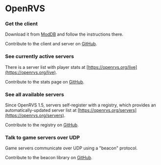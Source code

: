 # OpenRVS

### Get the client

Download it from [ModDB](https://www.moddb.com/games/tom-clancys-rainbow-six-3-raven-shield/downloads/raven-shield-openrvs-patch-v15) and follow the instructions there.

Contribute to the client and server on [GitHub](https://github.com/OpenRVS-devs/OpenRVS).

### See currently active servers

There is a server list with player stats at [https://openrvs.org/live](https://openrvs.org/live).

Contribute to the stats page on [GitHub](https://github.com/willroberts/openrvs-stats).

### See all available servers

Since OpenRVS 1.5, servers self-register with a registry, which provides an automatically-updated server list at [https://openrvs.org/servers](https://openrvs.org/servers).

Contribute to the registry on [GitHub](https://github.com/willroberts/openrvs-registry).

### Talk to game servers over UDP

Game servers communicate over UDP using a "beacon" protocol.

Contribute to the beacon library on [GitHub](https://github.com/willroberts/openrvs-beacon).
